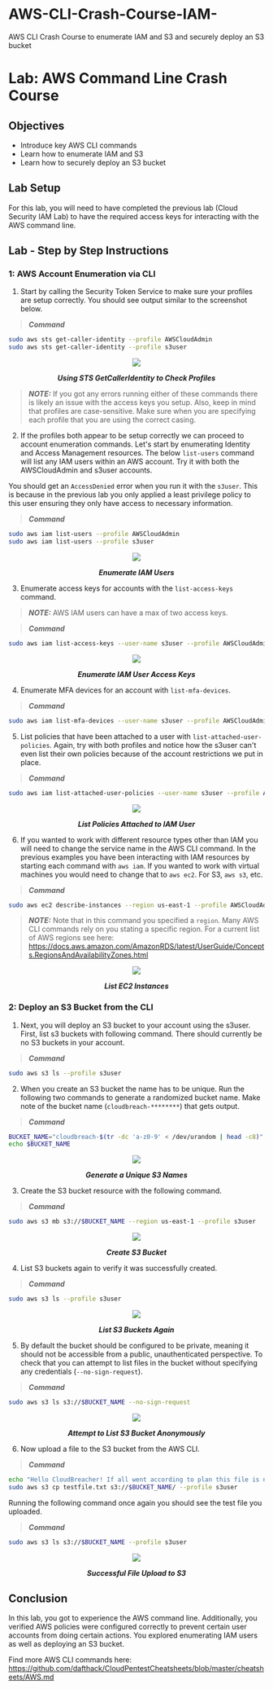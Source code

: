 # AWS-CLI-Crash-Course-IAM-
AWS CLI Crash Course to enumerate IAM and S3 and securely deploy an S3 bucket

# Lab: AWS Command Line Crash Course

## Objectives

- Introduce key AWS CLI commands
- Learn how to enumerate IAM and S3
- Learn how to securely deploy an S3 bucket

## Lab Setup

For this lab, you will need to have completed the previous lab (Cloud Security IAM Lab) to have the required access keys for interacting with the AWS command line.


## Lab - Step by Step Instructions

### 1: AWS Account Enumeration via CLI

1. Start by calling the Security Token Service to make sure your profiles are setup correctly. You should see output similar to the screenshot below. 

> **_Command_**
```bash
sudo aws sts get-caller-identity --profile AWSCloudAdmin
sudo aws sts get-caller-identity --profile s3user
```
<div align="center">
  <img src="https://github.com/user-attachments/assets/cd3df4e2-fd98-4ee1-9d91-26918de5ff35">
</div>

<p align="center"><i><b>Using STS GetCallerIdentity to Check Profiles</b></i></p>

> **_NOTE:_**
If you got any errors running either of these commands there is likely an issue with the access keys you setup. Also, keep in mind that profiles are case-sensitive. Make sure when you are specifying each profile that you are using the correct casing.

2. If the profiles both appear to be setup correctly we can proceed to account enumeration commands. Let's start by enumerating Identity and Access Management resources. The below `list-users` command will list any IAM users within an AWS account. Try it with both the AWSCloudAdmin and s3user accounts. 

You should get an `AccessDenied` error when you run it with the `s3user`. This is because in the previous lab you only applied a least privilege policy to this user ensuring they only have access to necessary information.

> **_Command_**
```bash
sudo aws iam list-users --profile AWSCloudAdmin
sudo aws iam list-users --profile s3user
```
<div align="center">
  <img src="https://github.com/user-attachments/assets/a237cc3b-ff24-4595-aff5-225f83226e8b">
</div>

<p align="center"><i><b>Enumerate IAM Users</b></i></p>

3. Enumerate access keys for accounts with the `list-access-keys` command. 

> **_NOTE:_**
AWS IAM users can have a max of two access keys.

> **_Command_**
```bash
sudo aws iam list-access-keys --user-name s3user --profile AWSCloudAdmin
```
<div align="center">
  <img src="https://github.com/user-attachments/assets/fc052bc6-4c14-44c3-9d24-1cc96185a17c">
</div>

<p align="center"><i><b>Enumerate IAM User Access Keys</b></i></p>

4. Enumerate MFA devices for an account with `list-mfa-devices`.

> **_Command_**
```bash
sudo aws iam list-mfa-devices --user-name s3user --profile AWSCloudAdmin
```
5. List policies that have been attached to a user with `list-attached-user-policies`. Again, try with both profiles and notice how the s3user can't even list their own policies because of the account restrictions we put in place.

> **_Command_**
```bash
sudo aws iam list-attached-user-policies --user-name s3user --profile AWSCloudAdmin
```
<div align="center">
  <img src="https://github.com/user-attachments/assets/9eda00c7-bd8d-42c1-af21-1b64caa43c9f">
</div>

<p align="center"><i><b>List Policies Attached to IAM User</b></i></p>

6. If you wanted to work with different resource types other than IAM you will need to change the service name in the AWS CLI command. In the previous examples you have been interacting with IAM resources by starting each command with `aws iam`. If you wanted to work with virtual machines you would need to change that to `aws ec2`. For S3, `aws s3`, etc. 

> **_Command_**
```bash
sudo aws ec2 describe-instances --region us-east-1 --profile AWSCloudAdmin
```

> **_NOTE:_**
Note that in this command you specified a `region`. Many AWS CLI commands rely on you stating a specific region. For a current list of AWS regions see here: https://docs.aws.amazon.com/AmazonRDS/latest/UserGuide/Concepts.RegionsAndAvailabilityZones.html

<div align="center">
  <img src="https://github.com/user-attachments/assets/451fb308-9807-46b9-b578-0efd31302874">
</div>

<p align="center"><i><b>List EC2 Instances</b></i></p>

### 2: Deploy an S3 Bucket from the CLI

1. Next, you will deploy an S3 bucket to your account using the s3user. First, list s3 buckets with following command. There should currently be no S3 buckets in your account. 
> **_Command_**
```bash
sudo aws s3 ls --profile s3user
```
2. When you create an S3 bucket the name has to be unique. Run the following two commands to generate a randomized bucket name. Make note of the bucket name (`cloudbreach-********`) that gets output.
> **_Command_**
```bash
BUCKET_NAME="cloudbreach-$(tr -dc 'a-z0-9' < /dev/urandom | head -c8)"
echo $BUCKET_NAME
```
<div align="center">
  <img src="https://github.com/user-attachments/assets/9a449f87-eafb-43e6-8006-b96f80ee9d51">
</div>

<p align="center"><i><b>Generate a Unique S3 Names</b></i></p>

3. Create the S3 bucket resource with the following command.
> **_Command_**
```bash
sudo aws s3 mb s3://$BUCKET_NAME --region us-east-1 --profile s3user
```
<div align="center">
  <img src="https://github.com/user-attachments/assets/dbe4f6eb-4803-4edb-902d-cc30db5a7237">
</div>

<p align="center"><i><b>Create S3 Bucket</b></i></p>

4. List S3 buckets again to verify it was successfully created.
> **_Command_**
```bash
sudo aws s3 ls --profile s3user
```

<div align="center">
  <img src="https://github.com/user-attachments/assets/b5f53b07-03e2-4ae1-aba7-f9eb2d7d7ed8">
</div>

<p align="center"><i><b>List S3 Buckets Again</b></i></p>

5. By default the bucket should be configured to be private, meaning it should not be accessible from a public, unauthenticated perspective. To check that you can attempt to list files in the bucket without specifying any credentials (`--no-sign-request`).
> **_Command_**
```bash
sudo aws s3 ls s3://$BUCKET_NAME --no-sign-request
```

<div align="center">
  <img src="https://github.com/user-attachments/assets/4fb1709d-6fe7-4221-a72d-77e6858fdd7f">
</div>

<p align="center"><i><b>Attempt to List S3 Bucket Anonymously</b></i></p>

6. Now upload a file to the S3 bucket from the AWS CLI. 

> **_Command_**
```bash
echo "Hello CloudBreacher! If all went according to plan this file is not publicly accessible." > testfile.txt
sudo aws s3 cp testfile.txt s3://$BUCKET_NAME/ --profile s3user
```
Running the following command once again you should see the test file you uploaded.
> **_Command_**
```bash
sudo aws s3 ls s3://$BUCKET_NAME --profile s3user
```

<div align="center">
  <img src="https://github.com/user-attachments/assets/78f63a2a-a54f-4cb4-aa83-9357f322a7b9">
</div>

<p align="center"><i><b>Successful File Upload to S3</b></i></p>

## Conclusion

In this lab, you got to experience the AWS command line. Additionally, you verified AWS policies were configured correctly to prevent certain user accounts from doing certain actions. You explored enumerating IAM users as well as deploying an S3 bucket.  

Find more AWS CLI commands here:
https://github.com/dafthack/CloudPentestCheatsheets/blob/master/cheatsheets/AWS.md
